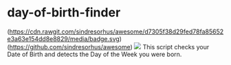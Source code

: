 # day-of-birth-finder
(https://cdn.rawgit.com/sindresorhus/awesome/d7305f38d29fed78fa85652e3a63e154dd8e8829/media/badge.svg)(https://github.com/sindresorhus/awesome) ![](https://img.shields.io/badge/bolajiayodeji-approved-brightgreen.svg)
This script checks your Date of Birth and detects the Day of the Week you were born.
